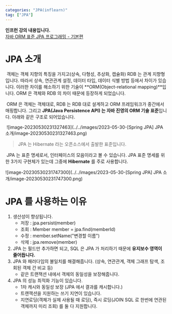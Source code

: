 ```yaml
---
categories: "JPA(inflearn)"
tag: ["JPA"]
---
```


<div class="notice--danger">
    <b>인프런 강의 내용입니다.</b><br/><a href="https://www.inflearn.com/course/ORM-JPA-Basic/dashboard">자바 ORM 표준 JPA 프로그래밍 - 기본편</a>
</div>

# JPA 소개

​	객체는 객체 지향의 특징을 가지고(상속, 다형성, 추상화, 캡슐화) RDB 는 관계 지향형입니다. 따라서 상속, 연관관계 설정, 데이터 타입, 데이터 식별 방법 등에서 차이가 있습니다. 이러한 차이를 해소하기 위한 기술이  **ORM(Object-relational mapping)**입니다. ORM 은 객체와 RDB 의 차이 때문에 등장하게 되었습니다. 

​	ORM 은 객체는 객체대로, RDB 는 RDB 대로 설계하고 ORM 프레임워크가 중간에서 매핑합니다. 그리고 **JPA(Java Persistence API) 는 자바 진영의 ORM 기술 표준**입니다. 아래와 같은 구조로 되어있습니다.

​	![image-20230530231327463](../../images/2023-05-30-[Spring JPA] JPA 소개/image-20230530231327463.png)

> JPA 는 Hibernate 라는 오픈소스에서 출발한 표준입니다.

​	JPA 는 표준 명세로서, 인터페이스의 모음이라고 볼 수 있습니다. JPA 표준 명세를 위한 3가지 구현체가 있는데 그중에 **Hibernate** 를 주로 사용합니다.

![image-20230530231747300](../../images/2023-05-30-[Spring JPA] JPA 소개/image-20230530231747300.png)

# JPA 를 사용하는 이유

1. 생산성이 향상됩니다.
   - 저장 : jpa.persist(member)
   - 조회 : Member member = jpa.find(memberId)
   - 수정 : member.setName("변경할 이름")
   - 삭제 : jpa.remove(member)
2. JPA 는 필드만 추가하면 되고, SQL 은 JPA 가 처리하기 때문에 **유지보수 영역이 줄어듭니다.**
3. JPA 와 패러다임의 불일치를 해결해줍니다. (상속, 연관관계, 객체 그래프 탐색, 조회된 객체 간 비교 등)
   - 같은 트랜잭션 내에서 객체의 동일성을 보장해줍니다. 
4. JPA 의 성능 최적화 기능이 있습니다.
   - 1차 캐시와 동일성 보장 (JPA 에서 결과를 캐시합니다.)
   - 트랜잭션을 지원하는 쓰기 지연이 있습니다.
   - 지연로딩(객체가 실제 사용될 때 로딩), 즉시 로딩(JOIN SQL 로 한번에 연관된 객체까지 미리 조회) 를 둘 다 지원합니다.